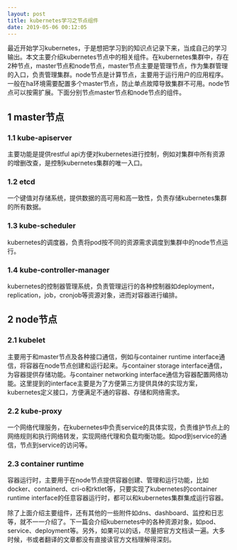 ```yaml
---
layout: post
title: kubernetes学习之节点组件
date: 2019-05-06 00:12:05
---
```


最近开始学习kubernetes，于是想把学习到的知识点记录下来，当成自己的学习输出。本文主要介绍kubernetes节点中的相关组件。在kubernetes集群中，存在2种节点，master节点和node节点，master节点主要是管理节点，作为集群管理的入口，负责管理集群。node节点是计算节点，主要用于运行用户的应用程序。一般在ha环境需要配置多个master节点，防止单点故障导致集群不可用。node节点可以按需扩展。下面分别节点master节点和node节点的组件。

## 1 master节点

### 1.1 kube-apiserver

主要功能是提供restful api方便对kubernetes进行控制，例如对集群中所有资源的增删改查，是控制kubernetes集群的唯一入口。

### 1.2 etcd

一个键值对存储系统，提供数据的高可用和高一致性，负责存储kubernetes集群的所有数据。

### 1.3 kube-scheduler

kubernetes的调度器，负责将pod按不同的资源需求调度到集群中的node节点运行。

### 1.4 kube-controller-manager

kubernetes的控制器管理系统，负责管理运行的各种控制器如deployment，replication，job，cronjob等资源对象，进而对容器进行编排。

## 2 node节点

### 2.1 kubelet

主要用于和master节点及各种接口通信，例如与container runtime interface通信，将容器在node节点创建和运行起来。与container storage interface通信，为容器提供存储功能。与container networking interface通信为容器配置网络功能。这里提到的interface主要是为了方便第三方提供具体的实现方案，kubernetes定义接口，方便满足不通的容器、存储和网络需求。

### 2.2 kube-proxy

一个网络代理服务，在kubernetes中负责service的具体实现，负责维护节点上的网络规则和执行网络转发，实现网络代理和负载均衡功能。如pod到service的通信，节点到service的访问等。

### 2.3 container runtime

容器运行时，主要用于在node节点提供容器创建、管理和运行功能，比如docker、containerd、cri-o和rktlet等，只要实现了kubernetes的container runtime interface的任意容器运行时，都可以和kubernetes集群集成运行容器。


除了上面介绍主要组件，还有其他的一些附件如dns、dashboard、监控和日志等，就不一一介绍了。下一篇会介绍kubernetes中的各种资源对象，如pod、service、deployment等。另外，如果可以的话，尽量把官方文档读一遍。大多时候，书或者翻译的文章都没有直接读官方文档理解得深刻。

